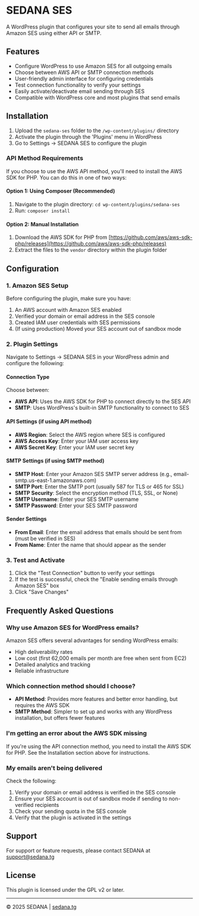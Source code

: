 # SEDANA SES

A WordPress plugin that configures your site to send all emails through Amazon SES using either API or SMTP.

## Features

* Configure WordPress to use Amazon SES for all outgoing emails
* Choose between AWS API or SMTP connection methods
* User-friendly admin interface for configuring credentials
* Test connection functionality to verify your settings
* Easily activate/deactivate email sending through SES
* Compatible with WordPress core and most plugins that send emails

## Installation

1. Upload the `sedana-ses` folder to the `/wp-content/plugins/` directory
2. Activate the plugin through the 'Plugins' menu in WordPress
3. Go to Settings → SEDANA SES to configure the plugin

### API Method Requirements

If you choose to use the AWS API method, you'll need to install the AWS SDK for PHP. You can do this in one of two ways:

#### Option 1: Using Composer (Recommended)

1. Navigate to the plugin directory: `cd wp-content/plugins/sedana-ses`
2. Run: `composer install`

#### Option 2: Manual Installation

1. Download the AWS SDK for PHP from [https://github.com/aws/aws-sdk-php/releases](https://github.com/aws/aws-sdk-php/releases)
2. Extract the files to the `vendor` directory within the plugin folder

## Configuration

### 1. Amazon SES Setup

Before configuring the plugin, make sure you have:

1. An AWS account with Amazon SES enabled
2. Verified your domain or email address in the SES console
3. Created IAM user credentials with SES permissions
4. (If using production) Moved your SES account out of sandbox mode

### 2. Plugin Settings

Navigate to Settings → SEDANA SES in your WordPress admin and configure the following:

#### Connection Type

Choose between:
- **AWS API**: Uses the AWS SDK for PHP to connect directly to the SES API
- **SMTP**: Uses WordPress's built-in SMTP functionality to connect to SES

#### API Settings (if using API method)

- **AWS Region**: Select the AWS region where SES is configured
- **AWS Access Key**: Enter your IAM user access key
- **AWS Secret Key**: Enter your IAM user secret key

#### SMTP Settings (if using SMTP method)

- **SMTP Host**: Enter your Amazon SES SMTP server address (e.g., email-smtp.us-east-1.amazonaws.com)
- **SMTP Port**: Enter the SMTP port (usually 587 for TLS or 465 for SSL)
- **SMTP Security**: Select the encryption method (TLS, SSL, or None)
- **SMTP Username**: Enter your SES SMTP username
- **SMTP Password**: Enter your SES SMTP password

#### Sender Settings

- **From Email**: Enter the email address that emails should be sent from (must be verified in SES)
- **From Name**: Enter the name that should appear as the sender

### 3. Test and Activate

1. Click the "Test Connection" button to verify your settings
2. If the test is successful, check the "Enable sending emails through Amazon SES" box
3. Click "Save Changes"

## Frequently Asked Questions

### Why use Amazon SES for WordPress emails?

Amazon SES offers several advantages for sending WordPress emails:
- High deliverability rates
- Low cost (first 62,000 emails per month are free when sent from EC2)
- Detailed analytics and tracking
- Reliable infrastructure

### Which connection method should I choose?

- **API Method**: Provides more features and better error handling, but requires the AWS SDK
- **SMTP Method**: Simpler to set up and works with any WordPress installation, but offers fewer features

### I'm getting an error about the AWS SDK missing

If you're using the API connection method, you need to install the AWS SDK for PHP. See the Installation section above for instructions.

### My emails aren't being delivered

Check the following:
1. Verify your domain or email address is verified in the SES console
2. Ensure your SES account is out of sandbox mode if sending to non-verified recipients
3. Check your sending quota in the SES console
4. Verify that the plugin is activated in the settings

## Support

For support or feature requests, please contact SEDANA at support@sedana.tg

## License

This plugin is licensed under the GPL v2 or later.

---

© 2025 SEDANA | [sedana.tg](https://sedana.tg)